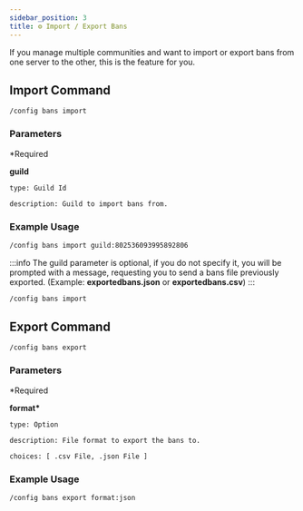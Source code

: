 ```yaml
---
sidebar_position: 3
title: ⚙️ Import / Export Bans
---
```


If you manage multiple communities and want to import or export bans from one server to the other, this is the feature for you.

## Import Command

```
/config bans import
```

### Parameters

\*Required

**guild**

    type: Guild Id

    description: Guild to import bans from.

### Example Usage

```md
/config bans import guild:802536093995892806
```

:::info
The guild parameter is optional, if you do not specify it, you will be prompted with a message, requesting you to send a bans file previously exported. (Example: **exportedbans.json** or **exportedbans.csv**)
:::

```md
/config bans import
```

## Export Command

```
/config bans export
```

### Parameters

\*Required

**format\***

    type: Option

    description: File format to export the bans to.

    choices: [ .csv File, .json File ]

### Example Usage

```md
/config bans export format:json
```
